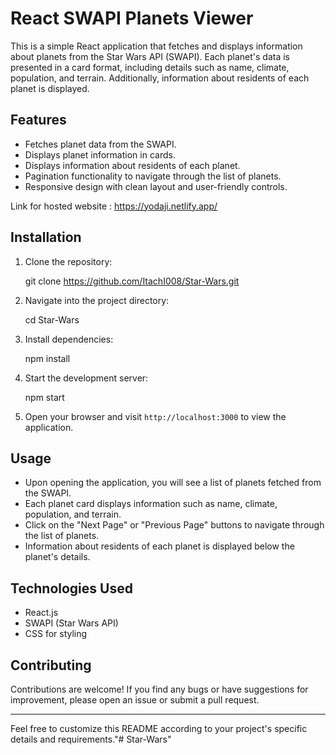 # React SWAPI Planets Viewer

This is a simple React application that fetches and displays information about planets from the Star Wars API (SWAPI). Each planet's data is presented in a card format, including details such as name, climate, population, and terrain. Additionally, information about residents of each planet is displayed.

## Features

- Fetches planet data from the SWAPI.
- Displays planet information in cards.
- Displays information about residents of each planet.
- Pagination functionality to navigate through the list of planets.
- Responsive design with clean layout and user-friendly controls.

Link for hosted website : https://yodaji.netlify.app/
## Installation

1. Clone the repository:

    
    git clone https://github.com/ItachI008/Star-Wars.git
    

2. Navigate into the project directory:

    
    cd Star-Wars
    

3. Install dependencies:

    
    npm install
    

4. Start the development server:

    
    npm start
    

5. Open your browser and visit `http://localhost:3000` to view the application.

## Usage

- Upon opening the application, you will see a list of planets fetched from the SWAPI.
- Each planet card displays information such as name, climate, population, and terrain.
- Click on the "Next Page" or "Previous Page" buttons to navigate through the list of planets.
- Information about residents of each planet is displayed below the planet's details.

## Technologies Used

- React.js
- SWAPI (Star Wars API)
- CSS for styling

## Contributing

Contributions are welcome! If you find any bugs or have suggestions for improvement, please open an issue or submit a pull request.


--- 

Feel free to customize this README according to your project's specific details and requirements."# Star-Wars" 
